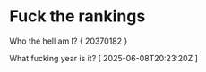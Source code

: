 # Fuck the rankings

Who the hell am I?
{ 20370182 }

What fucking year is it?
[ 2025-06-08T20:23:20Z ]
